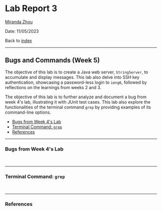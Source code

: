 # Lab Report 3
[Miranda Zhou](https://github.com/Miranda-Y-Zhou)

Date: 11/05/2023

Back to [index](https://miranda-y-zhou.github.io/cse15l-lab-reports/)

---

## Bugs and Commands (Week 5)

The objective of this lab is to create a Java web server, `StringServer`, to accumulate and display messages.
This lab also delve into SSH key authentication, showcasing a password-less login to `ieng6`, followed by reflections on the learnings from weeks 2 and 3.

The objective of this lab is to further analyze and document a bug from week 4's lab, illustrating it with JUnit test cases.
This lab also explore the functionalities of the terminal command `grep` by providing examples of its command-line options.


* [Bugs from Week 4's Lab](https://miranda-y-zhou.github.io/cse15l-lab-reports/lab_report2.html#string-server)
* [Terminal Command: `grep`](https://miranda-y-zhou.github.io/cse15l-lab-reports/lab_report2.html#ssh-key)
* [References](https://miranda-y-zhou.github.io/cse15l-lab-reports/lab_report2.html#learning-reflection)

---

### Bugs from Week 4's Lab

&nbsp;

---

### Terminal Command: `grep` 



&nbsp;

---

### References

&nbsp;
